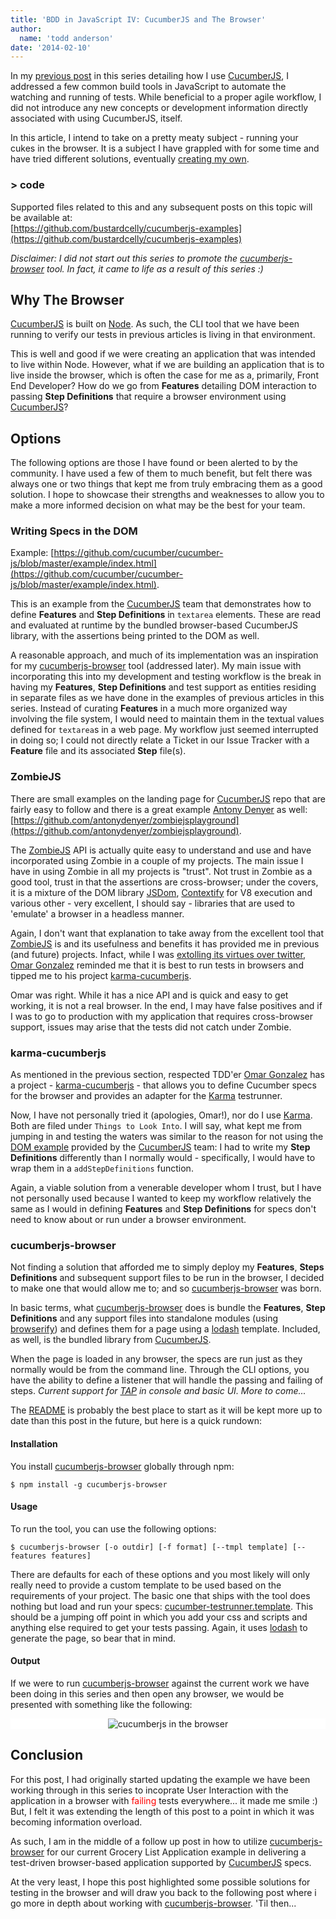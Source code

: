 ```yaml
---
title: 'BDD in JavaScript IV: CucumberJS and The Browser'
author:
  name: 'todd anderson'
date: '2014-02-10'
---
```

In my [previous post](https://custardbelly.com/blog/blog-posts/2014/01/29/cucumberjs-build/index.html) in this series detailing how I use [CucumberJS](https://github.com/cucumber/cucumber-js), I addressed a few common build tools in JavaScript to automate the watching and running of tests. While beneficial to a proper agile workflow, I did not introduce any new concepts or development information directly associated with using CucumberJS, itself.

In this article, I intend to take on a pretty meaty subject - running your cukes in the browser. It is a subject I have grappled with for some time and have tried different solutions, eventually [creating my own](https://github.com/bustardcelly/cucumberjs-browser). 

### &gt; code
Supported files related to this and any subsequent posts on this topic will be available at:  
[https://github.com/bustardcelly/cucumberjs-examples](https://github.com/bustardcelly/cucumberjs-examples)

_Disclaimer: I did not start out this series to promote the [cucumberjs-browser](https://github.com/bustardcelly/cucumberjs-browser) tool. In fact, it came to life as a result of this series :)_

## Why The Browser
[CucumberJS](https://github.com/cucumber/cucumber-js) is built on [Node](http://nodejs.org). As such, the CLI tool that we have been running to verify our tests in previous articles is living in that environment. 

This is well and good if we were creating an application that was intended to live within Node. However, what if we are building an application that is to live inside the browser, which is often the case for me as a, primarily, Front End Developer? How do we go from __Features__ detailing DOM interaction to passing __Step Definitions__ that require a browser environment using [CucumberJS](https://github.com/cucumber/cucumber-js)?

## Options
The following options are those I have found or been alerted to by the community. I have used a few of them to much benefit, but felt there was always one or two things that kept me from truly embracing them as a good solution. I hope to showcase their strengths and weaknesses to allow you to make a more informed decision on what may be the best for your team.

### Writing Specs in the DOM
Example: [https://github.com/cucumber/cucumber-js/blob/master/example/index.html](https://github.com/cucumber/cucumber-js/blob/master/example/index.html).

This is an example from the [CucumberJS](https://github.com/cucumber/cucumber-js) team that demonstrates how to define __Features__ and __Step Definitions__ in `textarea` elements. These are read and evaluated at runtime by the bundled browser-based CucumberJS library, with the assertions being printed to the DOM as well.

A reasonable approach, and much of its implementation was an inspiration for my [cucumberjs-browser](https://github.com/bustardcelly/cucumberjs-browser) tool (addressed later). My main issue with incorporating this into my development and testing workflow is the break in having my __Features__, __Step Definitions__ and test support as entities residing in separate files as we have done in the examples of previous articles in this series. Instead of curating __Features__ in a much more organized way involving the file system, I would need to maintain them in the textual values defined for `textarea`s in a web page. My workflow just seemed interrupted in doing so; I could not directly relate a Ticket in our Issue Tracker with a __Feature__ file and its associated __Step__ file(s).

### ZombieJS
There are small examples on the landing page for [CucumberJS](https://github.com/cucumber/cucumber-js) repo that are fairly easy to follow and there is a great example [Antony Denyer](http://www.antonydenyer.co.uk/) as well: [https://github.com/antonydenyer/zombiejsplayground](https://github.com/antonydenyer/zombiejsplayground).

The [ZombieJS](http://zombie.labnotes.org/) API is actually quite easy to understand and use and have incorporated using Zombie in a couple of my projects. The main issue I have in using Zombie in all my projects is "trust". Not trust in Zombie as a good tool, trust in that the assertions are cross-browser; under the covers, it is a mixture of the DOM library [JSDom](http://jsdom.org/), [Contextify](https://github.com/brianmcd/contextify) for V8 execution and various other - very excellent, I should say - libraries that are used to 'emulate' a browser in a headless manner.

Again, I don't want that explanation to take away from the excellent tool that [ZombieJS](http://zombie.labnotes.org/) is and its usefulness and benefits it has provided me in previous (and future) projects. Infact, while I was [extolling its virtues over twitter](https://twitter.com/_toddanderson_/status/414210165001699328), [Omar Gonzalez](https://twitter.com/s9tpepper) reminded me that it is best to run tests in browsers and tipped me to his project [karma-cucumberjs](https://github.com/s9tpepper/karma-cucumberjs).

Omar was right. While it has a nice API and is quick and easy to get working, it is not a real browser. In the end, I may have false positives and if I was to go to production with my application that requires cross-browser support, issues may arise that the tests did not catch under Zombie.

### karma-cucumberjs
As mentioned in the previous section, respected TDD'er [Omar Gonzalez](https://twitter.com/s9tpepper) has a project - [karma-cucumberjs](https://github.com/s9tpepper/karma-cucumberjs) - that allows you to define Cucumber specs for the browser and provides an adapter for the [Karma](http://karma-runner.github.io/0.10/index.html) testrunner.

Now, I have not personally tried it (apologies, Omar!), nor do I use [Karma](http://karma-runner.github.io/0.10/index.html). Both are filed under `Things to Look Into`. I will say, what kept me from jumping in and testing the waters was similar to the reason for not using the [DOM example](https://github.com/cucumber/cucumber-js/blob/master/example/index.html) provided by the [CucumberJS](https://github.com/cucumber/cucumber-js) team: I had to write my __Step Definitions__ differently than I normally would - specifically, I would have to wrap them in a `addStepDefinitions` function.

Again, a viable solution from a venerable developer whom I trust, but I have not personally used because I wanted to keep my workflow relatively the same as I would in defining __Features__ and __Step Definitions__ for specs don't need to know about or run under a browser environment.

### cucumberjs-browser
Not finding a solution that afforded me to simply deploy my __Features__, __Steps Definitions__ and subsequent support files to be run in the browser, I decided to make one that would allow me to; and so [cucumberjs-browser](https://github.com/bustardcelly/cucumberjs-browser) was born.

In basic terms, what [cucumberjs-browser](https://github.com/bustardcelly/cucumberjs-browser) does is bundle the __Features__, __Step Definitions__ and any support files into standalone modules (using [browserify](http://browserify.org/)) and defines them for a page using a [lodash](http://lodash.com/docs) template. Included, as well, is the bundled library from [CucumberJS](https://github.com/cucumber/cucumber-js). 

When the page is loaded in any browser, the specs are run just as they normally would be from the command line. Through the CLI options, you have the ability to define a listener that will handle the passing and failing of steps. _Current support for [TAP](http://en.wikipedia.org/wiki/Test_Anything_Protocol) in console and basic UI. More to come..._

The [README](https://github.com/bustardcelly/cucumberjs-browser/blob/master/README.md) is probably the best place to start as it will be kept more up to date than this post in the future, but here is a quick rundown:

#### Installation
You install [cucumberjs-browser](https://github.com/bustardcelly/cucumberjs-browser) globally through npm:

```
$ npm install -g cucumberjs-browser
```

#### Usage
To run the tool, you can use the following options:

```
$ cucumberjs-browser [-o outdir] [-f format] [--tmpl template] [--features features]
```

There are defaults for each of these options and you most likely will only really need to provide a custom template to be used based on the requirements of your project. The basic one that ships with the tool does nothing but load and run your specs: [cucumber-testrunner.template](https://github.com/bustardcelly/cucumberjs-browser/blob/master/template/cucumber-testrunner.template). This should be a jumping off point in which you add your css and scripts and anything else required to get your tests passing. Again, it uses [lodash](http://lodash.com/docs) to generate the page, so bear that in mind.

#### Output
If we were to run [cucumberjs-browser](https://github.com/bustardcelly/cucumberjs-browser) against the current work we have been doing in this series and then open any browser, we would be presented with something like the following:

<div style="width: 100%; overflow-x: scroll; background-color:#fff; text-align: center;">
  <img src="https://custardbelly.com/blog/images/cucumberjs-browser-1.png" alt="cucumberjs in the browser">
</div>

## Conclusion
For this post, I had originally started updating the example we have been working through in this series to incoprate User Interaction with the application in a browser with <span style="color: red;">failing</span> tests everywhere... it made me smile :) But, I felt it was extending the length of this post to a point in which it was becoming information overload.

As such, I am in the middle of a follow up post in how to utilize [cucumberjs-browser](https://github.com/bustardcelly/cucumberjs-browser) for our current Grocery List Application example in delivering a test-driven browser-based application supported by [CucumberJS](https://github.com/cucumber/cucumber-js) specs.

At the very least, I hope this post highlighted some possible solutions for testing in the browser and will draw you back to the following post where i go more in depth about working with [cucumberjs-browser](https://github.com/bustardcelly/cucumberjs-browser). 'Til then...